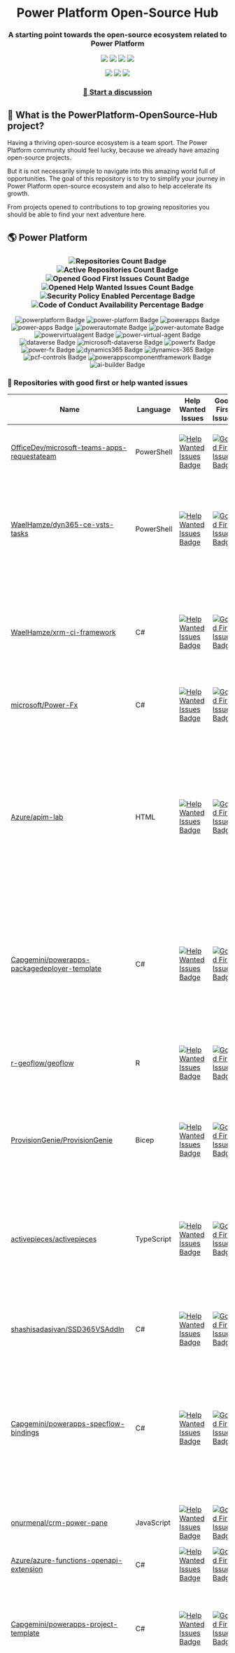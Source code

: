 <p align="center">
    <h1 align="center">
        Power Platform Open-Source Hub
    </h1>
    <h3 align="center">
        A starting point towards the open-source ecosystem related to Power Platform
    </h3>
</p>

<p align="center">
    <a href="https://github.com/rpothin/PowerPlatform-OpenSource-Hub/blob/main/LICENSE" alt="Repository License">
        <img src="https://img.shields.io/github/license/rpothin/PowerPlatform-OpenSource-Hub?color=yellow&label=License" /></a>
    <a href="#watchers" alt="Watchers">
        <img src="https://img.shields.io/github/watchers/rpothin/PowerPlatform-OpenSource-Hub?style=social" /></a>
    <a href="#forks" alt="Forks">
        <img src="https://img.shields.io/github/forks/rpothin/PowerPlatform-OpenSource-Hub?style=social" /></a>
    <a href="#stars" alt="Stars">
        <img src="https://img.shields.io/github/stars/rpothin/PowerPlatform-OpenSource-Hub?style=social" /></a>
</p>

<p align="center">
    <a href="https://github.com/rpothin/PowerPlatform-OpenSource-Hub/actions/workflows/update-github-repositories-details.yml" alt="Update repositories details">
        <img src="https://github.com/rpothin/PowerPlatform-OpenSource-Hub/actions/workflows/update-github-repositories-details.yml/badge.svg" /></a>
    <a href="https://github.com/rpothin/PowerPlatform-OpenSource-Hub/actions/workflows/update-readme-with-github-repositories-details.yml" alt="Update README">
        <img src="https://github.com/rpothin/PowerPlatform-OpenSource-Hub/actions/workflows/update-readme-with-github-repositories-details.yml/badge.svg" /></a>
    <a href="https://github.com/rpothin/PowerPlatform-OpenSource-Hub/actions/workflows/pages/pages-build-deployment" alt="Update website">
        <img src="https://github.com/rpothin/PowerPlatform-OpenSource-Hub/actions/workflows/pages/pages-build-deployment/badge.svg" /></a>
</p>

<h3 align="center">
  <a href="https://github.com/rpothin/PowerPlatform-OpenSource-Hub/discussions/new/choose">📢 Start a discussion</a>
</h3>

## 🏡 What is the PowerPlatform-OpenSource-Hub project?

Having a thriving open-source ecosystem is a team sport.
The Power Platform community should feel lucky, because we already have amazing open-source projects.

But it is not necessarily simple to navigate into this amazing world full of opportunities.
The goal of this repository is to try to simplify your journey in Power Platform open-source ecosystem and also to help accelerate its growth.

From projects opened to contributions to top growing repositories you should be able to find your next adventure here.

## 🌎 Power Platform 

<!--START_SECTION:summary-->
<h3 align='center'>
  <img alt='Repositories Count Badge' src='https://img.shields.io/badge/Repositories-202-602890'>
  <img alt='Active Repositories Count Badge' src='https://img.shields.io/badge/Active_Repositories-130-A24FBF'>
  <img alt='Opened Good First Issues Count Badge' src='https://img.shields.io/badge/Good_First_Issues-15-green'>
  <img alt='Opened Help Wanted Issues Count Badge' src='https://img.shields.io/badge/Help_Wanted_Issues-18-blue'>
  <br/>
  <img alt='Security Policy Enabled Percentage Badge' src='https://img.shields.io/badge/Security_Policy_Enabled_Percentage-22-orange'>
  <img alt='Code of Conduct Availability Percentage Badge' src='https://img.shields.io/badge/Code_of_Conduct_Availability_Percentage-31-9F2B63'>
</h3>

<p align='center'>
  <img alt='powerplatform Badge' src='https://img.shields.io/badge/powerplatform-EED89A'>
  <img alt='power-platform Badge' src='https://img.shields.io/badge/power--platform-6B13A8'>
  <img alt='powerapps Badge' src='https://img.shields.io/badge/powerapps-03340D'>
  <img alt='power-apps Badge' src='https://img.shields.io/badge/power--apps-FDDF75'>
  <img alt='powerautomate Badge' src='https://img.shields.io/badge/powerautomate-A94D93'>
  <img alt='power-automate Badge' src='https://img.shields.io/badge/power--automate-E4A703'>
  <img alt='powervirtualagent Badge' src='https://img.shields.io/badge/powervirtualagent-29CCFA'>
  <img alt='power-virtual-agent Badge' src='https://img.shields.io/badge/power--virtual--agent-602D87'>
  <img alt='dataverse Badge' src='https://img.shields.io/badge/dataverse-AE6548'>
  <img alt='microsoft-dataverse Badge' src='https://img.shields.io/badge/microsoft--dataverse-3FD9BC'>
  <img alt='powerfx Badge' src='https://img.shields.io/badge/powerfx-881F52'>
  <img alt='power-fx Badge' src='https://img.shields.io/badge/power--fx-8BC82F'>
  <img alt='dynamics365 Badge' src='https://img.shields.io/badge/dynamics365-292B1D'>
  <img alt='dynamics-365 Badge' src='https://img.shields.io/badge/dynamics--365-456467'>
  <img alt='pcf-controls Badge' src='https://img.shields.io/badge/pcf--controls-A13D0C'>
  <img alt='powerappscomponentframework Badge' src='https://img.shields.io/badge/powerappscomponentframework-387031'>
  <img alt='ai-builder Badge' src='https://img.shields.io/badge/ai--builder-D2F387'>
</p>
<!--END_SECTION:summary-->

### 💭 Repositories with good first or help wanted issues

<!--START_SECTION:repositories-opened-to-contribution-->
|Name|Language|Help Wanted Issues|Good First Issues|Topics|
|----|--------|------------------|-----------------|------|
|[OfficeDev/microsoft-teams-apps-requestateam](https://github.com/OfficeDev/microsoft-teams-apps-requestateam)|PowerShell|[![Help Wanted Issues Badge](https://img.shields.io/badge/30-blue)](https://github.com/OfficeDev/microsoft-teams-apps-requestateam/labels/help%20wanted)|[![Good First Issues Badge](https://img.shields.io/badge/17-green)](https://github.com/OfficeDev/microsoft-teams-apps-requestateam/labels/good%20first%20issue)|![microsoft Badge](https://img.shields.io/badge/microsoft-989BBC) ![microsoftteams Badge](https://img.shields.io/badge/microsoftteams-A45E52) ![powerapps Badge](https://img.shields.io/badge/powerapps-9C2499) ![powerautomate Badge](https://img.shields.io/badge/powerautomate-3AF13A) ![logicapps Badge](https://img.shields.io/badge/logicapps-A40230) ![azure Badge](https://img.shields.io/badge/azure-7BDF27)|
|[WaelHamze/dyn365-ce-vsts-tasks](https://github.com/WaelHamze/dyn365-ce-vsts-tasks)|PowerShell|[![Help Wanted Issues Badge](https://img.shields.io/badge/30-blue)](https://github.com/WaelHamze/dyn365-ce-vsts-tasks/labels/help%20wanted)|[![Good First Issues Badge](https://img.shields.io/badge/0-green)](https://github.com/WaelHamze/dyn365-ce-vsts-tasks/labels/good%20first%20issue)|![devops Badge](https://img.shields.io/badge/devops-12E879) ![continuous-integration Badge](https://img.shields.io/badge/continuous--integration-CEF772) ![continuous-delivery Badge](https://img.shields.io/badge/continuous--delivery-A37D4C) ![continuous-deployment Badge](https://img.shields.io/badge/continuous--deployment-767C38) ![dynamics-365 Badge](https://img.shields.io/badge/dynamics--365-5AF34E) ![powershell Badge](https://img.shields.io/badge/powershell-5F256E) ![msdyn365 Badge](https://img.shields.io/badge/msdyn365-82E15D) ![crm Badge](https://img.shields.io/badge/crm-3512F4) ![dynamics Badge](https://img.shields.io/badge/dynamics-ABB339) ![build-automation Badge](https://img.shields.io/badge/build--automation-B2998D) ![release-automation Badge](https://img.shields.io/badge/release--automation-4C0DE3)|
|[WaelHamze/xrm-ci-framework](https://github.com/WaelHamze/xrm-ci-framework)|C#|[![Help Wanted Issues Badge](https://img.shields.io/badge/11-blue)](https://github.com/WaelHamze/xrm-ci-framework/labels/help%20wanted)|[![Good First Issues Badge](https://img.shields.io/badge/0-green)](https://github.com/WaelHamze/xrm-ci-framework/labels/good%20first%20issue)|![devops Badge](https://img.shields.io/badge/devops-25781E) ![continuous-integration Badge](https://img.shields.io/badge/continuous--integration-108415) ![continuous-delivery Badge](https://img.shields.io/badge/continuous--delivery-4629F6) ![continuous-deployment Badge](https://img.shields.io/badge/continuous--deployment-B17F46) ![crm Badge](https://img.shields.io/badge/crm-4476C0) ![dynamics Badge](https://img.shields.io/badge/dynamics-91011B) ![msdyn365 Badge](https://img.shields.io/badge/msdyn365-363425) ![dynamics-365 Badge](https://img.shields.io/badge/dynamics--365-F5C966) ![powershell Badge](https://img.shields.io/badge/powershell-6BE372) ![scripts Badge](https://img.shields.io/badge/scripts-CDFCBF) ![build-automation Badge](https://img.shields.io/badge/build--automation-1934D3) ![release-automation Badge](https://img.shields.io/badge/release--automation-E178FA)|
|[microsoft/Power-Fx](https://github.com/microsoft/Power-Fx)|C#|[![Help Wanted Issues Badge](https://img.shields.io/badge/0-blue)](https://github.com/microsoft/Power-Fx/labels/help%20wanted)|[![Good First Issues Badge](https://img.shields.io/badge/9-green)](https://github.com/microsoft/Power-Fx/labels/good%20first%20issue)|![power-fx Badge](https://img.shields.io/badge/power--fx-BD2116) ![powerfx Badge](https://img.shields.io/badge/powerfx-C5D31F)|
|[Azure/apim-lab](https://github.com/Azure/apim-lab)|HTML|[![Help Wanted Issues Badge](https://img.shields.io/badge/4-blue)](https://github.com/Azure/apim-lab/labels/help%20wanted)|[![Good First Issues Badge](https://img.shields.io/badge/5-green)](https://github.com/Azure/apim-lab/labels/good%20first%20issue)|![api-rest Badge](https://img.shields.io/badge/api--rest-4C3189) ![api-management Badge](https://img.shields.io/badge/api--management-40A2DE) ![oauth2 Badge](https://img.shields.io/badge/oauth2-B3B7BD) ![azure-api-management Badge](https://img.shields.io/badge/azure--api--management-A543CF) ![json-api Badge](https://img.shields.io/badge/json--api-780574) ![azure-active-directory Badge](https://img.shields.io/badge/azure--active--directory-B0C546) ![key-vault Badge](https://img.shields.io/badge/key--vault-66FA7A) ![managed-identities Badge](https://img.shields.io/badge/managed--identities-35CB69) ![microsoft Badge](https://img.shields.io/badge/microsoft-F13193) ![powerapps Badge](https://img.shields.io/badge/powerapps-EF4DAE) ![ci-cd Badge](https://img.shields.io/badge/ci--cd-A4F936) ![azure-devops Badge](https://img.shields.io/badge/azure--devops-31BD14) ![azure-resource-manager Badge](https://img.shields.io/badge/azure--resource--manager-D47ED6) ![api-gateway Badge](https://img.shields.io/badge/api--gateway-FD6493) ![api-documentation Badge](https://img.shields.io/badge/api--documentation-E5AC8F) ![swagger Badge](https://img.shields.io/badge/swagger-1E2DBF) ![openapi Badge](https://img.shields.io/badge/openapi-2C2518) ![azure-resource-templates Badge](https://img.shields.io/badge/azure--resource--templates-42D9E4)|
|[Capgemini/powerapps-packagedeployer-template](https://github.com/Capgemini/powerapps-packagedeployer-template)|C#|[![Help Wanted Issues Badge](https://img.shields.io/badge/0-blue)](https://github.com/Capgemini/powerapps-packagedeployer-template/labels/help%20wanted)|[![Good First Issues Badge](https://img.shields.io/badge/5-green)](https://github.com/Capgemini/powerapps-packagedeployer-template/labels/good%20first%20issue)|![dyanmics-365 Badge](https://img.shields.io/badge/dyanmics--365-8F0CFD) ![dynamics Badge](https://img.shields.io/badge/dynamics-3CC20C) ![dynamics-crm Badge](https://img.shields.io/badge/dynamics--crm-11C487) ![alm Badge](https://img.shields.io/badge/alm-0F87D8) ![continuous-deployment Badge](https://img.shields.io/badge/continuous--deployment-2EC63C) ![continuous-delivery Badge](https://img.shields.io/badge/continuous--delivery-A4D552) ![powerapps Badge](https://img.shields.io/badge/powerapps-EBF082) ![package-deployer Badge](https://img.shields.io/badge/package--deployer-58F599) ![power-apps Badge](https://img.shields.io/badge/power--apps-322EB9) ![power-platform Badge](https://img.shields.io/badge/power--platform-3EA528) ![microsoft Badge](https://img.shields.io/badge/microsoft-B14675)|
|[r-geoflow/geoflow](https://github.com/r-geoflow/geoflow)|R|[![Help Wanted Issues Badge](https://img.shields.io/badge/5-blue)](https://github.com/r-geoflow/geoflow/labels/help%20wanted)|[![Good First Issues Badge](https://img.shields.io/badge/0-green)](https://github.com/r-geoflow/geoflow/labels/good%20first%20issue)|![r Badge](https://img.shields.io/badge/r-9B49FE) ![geospatial Badge](https://img.shields.io/badge/geospatial-986AF3) ![spatial Badge](https://img.shields.io/badge/spatial-017207) ![workflow Badge](https://img.shields.io/badge/workflow-BA8C8D) ![data Badge](https://img.shields.io/badge/data-EC0115) ![metadata Badge](https://img.shields.io/badge/metadata-674202) ![fair Badge](https://img.shields.io/badge/fair-117555) ![inspire Badge](https://img.shields.io/badge/inspire-D08870) ![iso Badge](https://img.shields.io/badge/iso-DD26F1) ![ogc Badge](https://img.shields.io/badge/ogc-83733D) ![orchestrator Badge](https://img.shields.io/badge/orchestrator-108873) ![zenodo Badge](https://img.shields.io/badge/zenodo-66ADFD) ![dataverse Badge](https://img.shields.io/badge/dataverse-3C3C55) ![postgis Badge](https://img.shields.io/badge/postgis-963C4D) ![ocs Badge](https://img.shields.io/badge/ocs-F98FC8)|
|[ProvisionGenie/ProvisionGenie](https://github.com/ProvisionGenie/ProvisionGenie)|Bicep|[![Help Wanted Issues Badge](https://img.shields.io/badge/3-blue)](https://github.com/ProvisionGenie/ProvisionGenie/labels/help%20wanted)|[![Good First Issues Badge](https://img.shields.io/badge/2-green)](https://github.com/ProvisionGenie/ProvisionGenie/labels/good%20first%20issue)|![microsoftteams Badge](https://img.shields.io/badge/microsoftteams-105DCC) ![powerplatform Badge](https://img.shields.io/badge/powerplatform-6F2961) ![logicapps Badge](https://img.shields.io/badge/logicapps-A1C1EC) ![microsoft-teams Badge](https://img.shields.io/badge/microsoft--teams-A9E609) ![azure Badge](https://img.shields.io/badge/azure-5BC9A4) ![microsoft Badge](https://img.shields.io/badge/microsoft-A9DBFE) ![hacktoberfest Badge](https://img.shields.io/badge/hacktoberfest-892C1E)|
|[activepieces/activepieces](https://github.com/activepieces/activepieces)|TypeScript|[![Help Wanted Issues Badge](https://img.shields.io/badge/4-blue)](https://github.com/activepieces/activepieces/labels/help%20wanted)|[![Good First Issues Badge](https://img.shields.io/badge/0-green)](https://github.com/activepieces/activepieces/labels/good%20first%20issue)|![no-code Badge](https://img.shields.io/badge/no--code-59EF77) ![business-automation Badge](https://img.shields.io/badge/business--automation-E46D34) ![zapier Badge](https://img.shields.io/badge/zapier-933BFC) ![low-code Badge](https://img.shields.io/badge/low--code-7AE523) ![automation Badge](https://img.shields.io/badge/automation-8E2825) ![typescript Badge](https://img.shields.io/badge/typescript-B6ECD4) ![self-hosted Badge](https://img.shields.io/badge/self--hosted-A8167F) ![workflow Badge](https://img.shields.io/badge/workflow-225CE4) ![n8n Badge](https://img.shields.io/badge/n8n-A1DFCA) ![automation-tools Badge](https://img.shields.io/badge/automation--tools-18B1E0) ![workflow-automation Badge](https://img.shields.io/badge/workflow--automation-73D17A) ![enterprise-automation Badge](https://img.shields.io/badge/enterprise--automation-00AC47) ![llm Badge](https://img.shields.io/badge/llm-E90FDF) ![workato Badge](https://img.shields.io/badge/workato-94BD11) ![powerautomate Badge](https://img.shields.io/badge/powerautomate-E91D9E) ![tray Badge](https://img.shields.io/badge/tray-3DE627) ![agent Badge](https://img.shields.io/badge/agent-3CF272) ![agents Badge](https://img.shields.io/badge/agents-F70D13) ![ai Badge](https://img.shields.io/badge/ai-695F37)|
|[shashisadasivan/SSD365VSAddIn](https://github.com/shashisadasivan/SSD365VSAddIn)|C#|[![Help Wanted Issues Badge](https://img.shields.io/badge/2-blue)](https://github.com/shashisadasivan/SSD365VSAddIn/labels/help%20wanted)|[![Good First Issues Badge](https://img.shields.io/badge/2-green)](https://github.com/shashisadasivan/SSD365VSAddIn/labels/good%20first%20issue)|![d365fo Badge](https://img.shields.io/badge/d365fo-70C916) ![d365 Badge](https://img.shields.io/badge/d365-EC925C) ![visual-studio-extension Badge](https://img.shields.io/badge/visual--studio--extension-F005EF) ![dynamics-365 Badge](https://img.shields.io/badge/dynamics--365-B74692) ![hacktoberfest Badge](https://img.shields.io/badge/hacktoberfest-9FD3C2)|
|[Capgemini/powerapps-specflow-bindings](https://github.com/Capgemini/powerapps-specflow-bindings)|C#|[![Help Wanted Issues Badge](https://img.shields.io/badge/0-blue)](https://github.com/Capgemini/powerapps-specflow-bindings/labels/help%20wanted)|[![Good First Issues Badge](https://img.shields.io/badge/4-green)](https://github.com/Capgemini/powerapps-specflow-bindings/labels/good%20first%20issue)|![dynamics-365 Badge](https://img.shields.io/badge/dynamics--365-8440E1) ![dynamics Badge](https://img.shields.io/badge/dynamics-7E81FB) ![dynamics-crm Badge](https://img.shields.io/badge/dynamics--crm-832565) ![specflow Badge](https://img.shields.io/badge/specflow-01B031) ![automated-testing Badge](https://img.shields.io/badge/automated--testing-3972EF) ![automated-tests Badge](https://img.shields.io/badge/automated--tests-CED88B) ![ui-testing Badge](https://img.shields.io/badge/ui--testing-4CE06C) ![xrm Badge](https://img.shields.io/badge/xrm-0611B1) ![powerapps Badge](https://img.shields.io/badge/powerapps-BA0C19) ![cds Badge](https://img.shields.io/badge/cds-306A37) ![bindings Badge](https://img.shields.io/badge/bindings-ED59DA) ![specflow-steps Badge](https://img.shields.io/badge/specflow--steps-B2837C) ![test-automation Badge](https://img.shields.io/badge/test--automation-19DD18) ![testing Badge](https://img.shields.io/badge/testing-E0CAA7) ![specflow-bindings Badge](https://img.shields.io/badge/specflow--bindings-C5F0A4) ![uci Badge](https://img.shields.io/badge/uci-F8E027) ![power-apps Badge](https://img.shields.io/badge/power--apps-A50000) ![power-platform Badge](https://img.shields.io/badge/power--platform-0F3E03) ![microsoft Badge](https://img.shields.io/badge/microsoft-529680)|
|[onurmenal/crm-power-pane](https://github.com/onurmenal/crm-power-pane)|JavaScript|[![Help Wanted Issues Badge](https://img.shields.io/badge/1-blue)](https://github.com/onurmenal/crm-power-pane/labels/help%20wanted)|[![Good First Issues Badge](https://img.shields.io/badge/3-green)](https://github.com/onurmenal/crm-power-pane/labels/good%20first%20issue)|![dynamics-crm Badge](https://img.shields.io/badge/dynamics--crm-63ABCE) ![dynamics-365 Badge](https://img.shields.io/badge/dynamics--365-721E86) ![browser-extension Badge](https://img.shields.io/badge/browser--extension-030BE7) ![crm Badge](https://img.shields.io/badge/crm-0F64E5)|
|[Azure/azure-functions-openapi-extension](https://github.com/Azure/azure-functions-openapi-extension)|C#|[![Help Wanted Issues Badge](https://img.shields.io/badge/0-blue)](https://github.com/Azure/azure-functions-openapi-extension/labels/help%20wanted)|[![Good First Issues Badge](https://img.shields.io/badge/4-green)](https://github.com/Azure/azure-functions-openapi-extension/labels/good%20first%20issue)|![azure-functions Badge](https://img.shields.io/badge/azure--functions-6B58AE) ![swagger-ui Badge](https://img.shields.io/badge/swagger--ui-80282E) ![hacktoberfest Badge](https://img.shields.io/badge/hacktoberfest-37FAF2) ![azure Badge](https://img.shields.io/badge/azure-6880AB) ![openapi Badge](https://img.shields.io/badge/openapi-420393) ![power-platform Badge](https://img.shields.io/badge/power--platform-3975CE)|
|[Capgemini/powerapps-project-template](https://github.com/Capgemini/powerapps-project-template)|C#|[![Help Wanted Issues Badge](https://img.shields.io/badge/0-blue)](https://github.com/Capgemini/powerapps-project-template/labels/help%20wanted)|[![Good First Issues Badge](https://img.shields.io/badge/3-green)](https://github.com/Capgemini/powerapps-project-template/labels/good%20first%20issue)|![powerapps Badge](https://img.shields.io/badge/powerapps-EDF87E) ![power-apps Badge](https://img.shields.io/badge/power--apps-EC970B) ![dynamics-365 Badge](https://img.shields.io/badge/dynamics--365-6A6863) ![dynamics Badge](https://img.shields.io/badge/dynamics-2325C7) ![dynamics-crm Badge](https://img.shields.io/badge/dynamics--crm-C8FCF9) ![powerplatform Badge](https://img.shields.io/badge/powerplatform-7E25BF) ![power-platform Badge](https://img.shields.io/badge/power--platform-77F992) ![yeoman-generator Badge](https://img.shields.io/badge/yeoman--generator-8499F3) ![microsoft Badge](https://img.shields.io/badge/microsoft-B08E2C)|
|[J535D165/datahugger](https://github.com/J535D165/datahugger)|Python|[![Help Wanted Issues Badge](https://img.shields.io/badge/3-blue)](https://github.com/J535D165/datahugger/labels/help%20wanted)|[![Good First Issues Badge](https://img.shields.io/badge/0-green)](https://github.com/J535D165/datahugger/labels/good%20first%20issue)|![scientific Badge](https://img.shields.io/badge/scientific-1FDB37) ![scientific-data Badge](https://img.shields.io/badge/scientific--data-8B0549) ![cli Badge](https://img.shields.io/badge/cli-C44B93) ![data Badge](https://img.shields.io/badge/data-1DEB3C) ![dataverse Badge](https://img.shields.io/badge/dataverse-38547F) ![dryad Badge](https://img.shields.io/badge/dryad-9A8DA4) ![figshare Badge](https://img.shields.io/badge/figshare-61F602) ![github Badge](https://img.shields.io/badge/github-4E0F3E) ![python Badge](https://img.shields.io/badge/python-918FBD) ![repository Badge](https://img.shields.io/badge/repository-40C13F) ![research Badge](https://img.shields.io/badge/research-18B1DD) ![research-data-management Badge](https://img.shields.io/badge/research--data--management-11E204) ![science Badge](https://img.shields.io/badge/science-541D2E) ![utrecht-university Badge](https://img.shields.io/badge/utrecht--university-8C9498) ![zenodo Badge](https://img.shields.io/badge/zenodo-00DCA8) ![datacite Badge](https://img.shields.io/badge/datacite-0D1CE8) ![dataone Badge](https://img.shields.io/badge/dataone-96AF0F) ![mendeley-data Badge](https://img.shields.io/badge/mendeley--data-35412E) ![rdm Badge](https://img.shields.io/badge/rdm-EC9708)|
|[pnp/provision-assist-m365](https://github.com/pnp/provision-assist-m365)|PowerShell|[![Help Wanted Issues Badge](https://img.shields.io/badge/1-blue)](https://github.com/pnp/provision-assist-m365/labels/help%20wanted)|[![Good First Issues Badge](https://img.shields.io/badge/1-green)](https://github.com/pnp/provision-assist-m365/labels/good%20first%20issue)|![microsoftteams Badge](https://img.shields.io/badge/microsoftteams-0E9335) ![powerapps Badge](https://img.shields.io/badge/powerapps-53E390) ![powerapps-solutions Badge](https://img.shields.io/badge/powerapps--solutions-3A958C) ![sharepoint Badge](https://img.shields.io/badge/sharepoint-0AA4D2) ![azureautomation Badge](https://img.shields.io/badge/azureautomation-244DDB) ![logicapps Badge](https://img.shields.io/badge/logicapps-B0F58D) ![powerautomate Badge](https://img.shields.io/badge/powerautomate-D737A1) ![powershell Badge](https://img.shields.io/badge/powershell-D5436B) ![provisioning Badge](https://img.shields.io/badge/provisioning-B95E2C) ![copilot Badge](https://img.shields.io/badge/copilot-747EFC) ![copilot-for-microsoft-365 Badge](https://img.shields.io/badge/copilot--for--microsoft--365-F52C9E)|
|[microsoft/powercat-creator-kit](https://github.com/microsoft/powercat-creator-kit)|CSS|[![Help Wanted Issues Badge](https://img.shields.io/badge/0-blue)](https://github.com/microsoft/powercat-creator-kit/labels/help%20wanted)|[![Good First Issues Badge](https://img.shields.io/badge/2-green)](https://github.com/microsoft/powercat-creator-kit/labels/good%20first%20issue)|![pcf Badge](https://img.shields.io/badge/pcf-1E0622) ![powerapps Badge](https://img.shields.io/badge/powerapps-D3BB9F)|
|[ewingjm/development-hub](https://github.com/ewingjm/development-hub)|C#|[![Help Wanted Issues Badge](https://img.shields.io/badge/0-blue)](https://github.com/ewingjm/development-hub/labels/help%20wanted)|[![Good First Issues Badge](https://img.shields.io/badge/2-green)](https://github.com/ewingjm/development-hub/labels/good%20first%20issue)|![powerapps Badge](https://img.shields.io/badge/powerapps-8F6929) ![powerapps-solutions Badge](https://img.shields.io/badge/powerapps--solutions-2D5CAF) ![powerplatform Badge](https://img.shields.io/badge/powerplatform-B1C067) ![dynamics Badge](https://img.shields.io/badge/dynamics-D571CB) ![dynamics-crm Badge](https://img.shields.io/badge/dynamics--crm-60F75C) ![dynamics365 Badge](https://img.shields.io/badge/dynamics365-FEA982) ![dynamics-365 Badge](https://img.shields.io/badge/dynamics--365-9A5E52) ![dynamics-crm-online Badge](https://img.shields.io/badge/dynamics--crm--online-397FBE) ![common-data-service Badge](https://img.shields.io/badge/common--data--service-F5CFC4) ![cds Badge](https://img.shields.io/badge/cds-547711) ![ci Badge](https://img.shields.io/badge/ci-3AB0C1) ![continuous-integration Badge](https://img.shields.io/badge/continuous--integration-FE4661) ![devops Badge](https://img.shields.io/badge/devops-EEDA8B) ![azure-devops Badge](https://img.shields.io/badge/azure--devops-4CD3EB)|
|[Capgemini/xrm-datamigration](https://github.com/Capgemini/xrm-datamigration)|C#|[![Help Wanted Issues Badge](https://img.shields.io/badge/0-blue)](https://github.com/Capgemini/xrm-datamigration/labels/help%20wanted)|[![Good First Issues Badge](https://img.shields.io/badge/2-green)](https://github.com/Capgemini/xrm-datamigration/labels/good%20first%20issue)|![power-apps Badge](https://img.shields.io/badge/power--apps-B2F14C) ![power-platform Badge](https://img.shields.io/badge/power--platform-B80D82) ![dynamics-365 Badge](https://img.shields.io/badge/dynamics--365-FB8393) ![dynamics-crm Badge](https://img.shields.io/badge/dynamics--crm-2205D0) ![dynamics Badge](https://img.shields.io/badge/dynamics-87F165) ![common-data-service Badge](https://img.shields.io/badge/common--data--service-680632) ![cds Badge](https://img.shields.io/badge/cds-D61DA5) ![microsoft Badge](https://img.shields.io/badge/microsoft-43359C) ![powerplatform Badge](https://img.shields.io/badge/powerplatform-E593F7)|
|[microsoft/Microsoft365DSC](https://github.com/microsoft/Microsoft365DSC)|PowerShell|[![Help Wanted Issues Badge](https://img.shields.io/badge/2-blue)](https://github.com/microsoft/Microsoft365DSC/labels/help%20wanted)|[![Good First Issues Badge](https://img.shields.io/badge/0-green)](https://github.com/microsoft/Microsoft365DSC/labels/good%20first%20issue)|![microsoft365 Badge](https://img.shields.io/badge/microsoft365-F00757) ![powershell Badge](https://img.shields.io/badge/powershell-2D32C0) ![monitoring Badge](https://img.shields.io/badge/monitoring-805817) ![desiredstateconfiguration Badge](https://img.shields.io/badge/desiredstateconfiguration-BBBA81) ![configuration-as-code Badge](https://img.shields.io/badge/configuration--as--code-1E1F91) ![devops Badge](https://img.shields.io/badge/devops-060CAC) ![office365 Badge](https://img.shields.io/badge/office365-178BBE) ![sharepoint Badge](https://img.shields.io/badge/sharepoint-8B6091) ![onedrive Badge](https://img.shields.io/badge/onedrive-CCAE46) ![powerplatform Badge](https://img.shields.io/badge/powerplatform-D5E990) ![teams Badge](https://img.shields.io/badge/teams-4238D1) ![microsoft Badge](https://img.shields.io/badge/microsoft-8F19B9) ![securityandcompliance Badge](https://img.shields.io/badge/securityandcompliance-2C4388) ![skypeforbusiness Badge](https://img.shields.io/badge/skypeforbusiness-2D8BEE) ![azuread Badge](https://img.shields.io/badge/azuread-13424C) ![exchangeonline Badge](https://img.shields.io/badge/exchangeonline-80144F) ![intune Badge](https://img.shields.io/badge/intune-990754) ![hacktoberfest Badge](https://img.shields.io/badge/hacktoberfest-A7BE8B)|
|[OliverFlint/XrmTypesGen](https://github.com/OliverFlint/XrmTypesGen)|TypeScript|[![Help Wanted Issues Badge](https://img.shields.io/badge/2-blue)](https://github.com/OliverFlint/XrmTypesGen/labels/help%20wanted)|[![Good First Issues Badge](https://img.shields.io/badge/0-green)](https://github.com/OliverFlint/XrmTypesGen/labels/good%20first%20issue)|![dynmaics Badge](https://img.shields.io/badge/dynmaics-A3E855) ![356 Badge](https://img.shields.io/badge/356-09015A) ![typescript Badge](https://img.shields.io/badge/typescript-1D016F) ![javascript Badge](https://img.shields.io/badge/javascript-DC97BD) ![dataverse Badge](https://img.shields.io/badge/dataverse-742E36) ![powerapps Badge](https://img.shields.io/badge/powerapps-DC86D5) ![dynamics-365 Badge](https://img.shields.io/badge/dynamics--365-DCD1B6)|
|[scottdurow/RibbonWorkbench](https://github.com/scottdurow/RibbonWorkbench)|JavaScript|[![Help Wanted Issues Badge](https://img.shields.io/badge/1-blue)](https://github.com/scottdurow/RibbonWorkbench/labels/help%20wanted)|[![Good First Issues Badge](https://img.shields.io/badge/0-green)](https://github.com/scottdurow/RibbonWorkbench/labels/good%20first%20issue)|![dynamics365 Badge](https://img.shields.io/badge/dynamics365-E583E0)|
|[IQSS/dataverse-client-r](https://github.com/IQSS/dataverse-client-r)|R|[![Help Wanted Issues Badge](https://img.shields.io/badge/1-blue)](https://github.com/IQSS/dataverse-client-r/labels/help%20wanted)|[![Good First Issues Badge](https://img.shields.io/badge/0-green)](https://github.com/IQSS/dataverse-client-r/labels/good%20first%20issue)|![dataverse Badge](https://img.shields.io/badge/dataverse-5A073B) ![sword Badge](https://img.shields.io/badge/sword-5B620E) ![r Badge](https://img.shields.io/badge/r-BC99F1) ![cran Badge](https://img.shields.io/badge/cran-EFB910) ![data Badge](https://img.shields.io/badge/data-B8A1F7) ![data-deposit Badge](https://img.shields.io/badge/data--deposit-D0411B) ![dataverse-api Badge](https://img.shields.io/badge/dataverse--api-AB423D)|
|[Power-Maverick/PCF-CustomControlBuilder](https://github.com/Power-Maverick/PCF-CustomControlBuilder)|C#|[![Help Wanted Issues Badge](https://img.shields.io/badge/1-blue)](https://github.com/Power-Maverick/PCF-CustomControlBuilder/labels/help%20wanted)|[![Good First Issues Badge](https://img.shields.io/badge/0-green)](https://github.com/Power-Maverick/PCF-CustomControlBuilder/labels/good%20first%20issue)|![xrmtoolbox Badge](https://img.shields.io/badge/xrmtoolbox-AB1200) ![cds Badge](https://img.shields.io/badge/cds-AEA92A) ![powerapps Badge](https://img.shields.io/badge/powerapps-D8B1F0) ![dynamics-365 Badge](https://img.shields.io/badge/dynamics--365-A9B953) ![pcf Badge](https://img.shields.io/badge/pcf-48B98F) ![custom-controls Badge](https://img.shields.io/badge/custom--controls-F149C3) ![powerappscomponentframework Badge](https://img.shields.io/badge/powerappscomponentframework-108C00)|
|[MscrmTools/XrmToolBox](https://github.com/MscrmTools/XrmToolBox)|C#|[![Help Wanted Issues Badge](https://img.shields.io/badge/1-blue)](https://github.com/MscrmTools/XrmToolBox/labels/help%20wanted)|[![Good First Issues Badge](https://img.shields.io/badge/0-green)](https://github.com/MscrmTools/XrmToolBox/labels/good%20first%20issue)|![xrmtoolbox Badge](https://img.shields.io/badge/xrmtoolbox-DBDD98) ![microsoft-dynamics-crm Badge](https://img.shields.io/badge/microsoft--dynamics--crm-A9D0DC) ![cds Badge](https://img.shields.io/badge/cds-B833FA) ![powerapps Badge](https://img.shields.io/badge/powerapps-D3810C) ![microsoft-dynamics Badge](https://img.shields.io/badge/microsoft--dynamics-61CC62) ![microsoft-dataverse Badge](https://img.shields.io/badge/microsoft--dataverse-1725BC)|
|[OGcanviz/ChartComponents](https://github.com/OGcanviz/ChartComponents)||[![Help Wanted Issues Badge](https://img.shields.io/badge/0-blue)](https://github.com/OGcanviz/ChartComponents/labels/help%20wanted)|[![Good First Issues Badge](https://img.shields.io/badge/1-green)](https://github.com/OGcanviz/ChartComponents/labels/good%20first%20issue)|![powerapps Badge](https://img.shields.io/badge/powerapps-1CF9BB) ![office365 Badge](https://img.shields.io/badge/office365-83A4CD) ![powerplatform Badge](https://img.shields.io/badge/powerplatform-24B40E) ![charts Badge](https://img.shields.io/badge/charts-2A33BC) ![graphs Badge](https://img.shields.io/badge/graphs-93BB82) ![svg Badge](https://img.shields.io/badge/svg-22887A) ![components Badge](https://img.shields.io/badge/components-CAB4AC)|
|[PowerPlatformAF/PowerPlatformAF](https://github.com/PowerPlatformAF/PowerPlatformAF)||[![Help Wanted Issues Badge](https://img.shields.io/badge/1-blue)](https://github.com/PowerPlatformAF/PowerPlatformAF/labels/help%20wanted)|[![Good First Issues Badge](https://img.shields.io/badge/0-green)](https://github.com/PowerPlatformAF/PowerPlatformAF/labels/good%20first%20issue)|![powerplatform Badge](https://img.shields.io/badge/powerplatform-B99ADD) ![powerapps Badge](https://img.shields.io/badge/powerapps-D1A01C) ![powerbi Badge](https://img.shields.io/badge/powerbi-7106D5) ![powerautomate Badge](https://img.shields.io/badge/powerautomate-61DBF2) ![powervirtualagent Badge](https://img.shields.io/badge/powervirtualagent-EBA026) ![dynamics365 Badge](https://img.shields.io/badge/dynamics365-295501) ![microsoft Badge](https://img.shields.io/badge/microsoft-8503DE)|
<!--END_SECTION:repositories-opened-to-contribution-->

### 🚀 Top 10 growing repositories

<!--START_SECTION:top-growing-repositories-->
|Name|Language|Stars|Watchers|Topics|
|----|--------|-----|--------|------|
|[activepieces/activepieces](https://github.com/activepieces/activepieces)|TypeScript|![Stars Badge](https://img.shields.io/badge/9966-yellow)|![Watchers Badge](https://img.shields.io/badge/58-orange)|![no-code Badge](https://img.shields.io/badge/no--code-9D98F3) ![business-automation Badge](https://img.shields.io/badge/business--automation-41BA6F) ![zapier Badge](https://img.shields.io/badge/zapier-54461A) ![low-code Badge](https://img.shields.io/badge/low--code-CEFE95) ![automation Badge](https://img.shields.io/badge/automation-F2202A) ![typescript Badge](https://img.shields.io/badge/typescript-756629) ![self-hosted Badge](https://img.shields.io/badge/self--hosted-70CCBF) ![workflow Badge](https://img.shields.io/badge/workflow-31E94B) ![n8n Badge](https://img.shields.io/badge/n8n-DB8273) ![automation-tools Badge](https://img.shields.io/badge/automation--tools-3EFE83) ![workflow-automation Badge](https://img.shields.io/badge/workflow--automation-00DCB6) ![enterprise-automation Badge](https://img.shields.io/badge/enterprise--automation-933E8C) ![llm Badge](https://img.shields.io/badge/llm-6A903E) ![workato Badge](https://img.shields.io/badge/workato-00D808) ![powerautomate Badge](https://img.shields.io/badge/powerautomate-6F06A8) ![tray Badge](https://img.shields.io/badge/tray-1D111D) ![agent Badge](https://img.shields.io/badge/agent-D60679) ![agents Badge](https://img.shields.io/badge/agents-FC00A8) ![ai Badge](https://img.shields.io/badge/ai-0AF93A)|
|[delegateas/XrmContext](https://github.com/delegateas/XrmContext)|F#|![Stars Badge](https://img.shields.io/badge/51-yellow)|![Watchers Badge](https://img.shields.io/badge/26-orange)|![dynamics-365 Badge](https://img.shields.io/badge/dynamics--365-2ECF68) ![dynamics-crm Badge](https://img.shields.io/badge/dynamics--crm-DA2DD2) ![early-bound Badge](https://img.shields.io/badge/early--bound-FD866E) ![developer-tools Badge](https://img.shields.io/badge/developer--tools-FC80A4) ![developer-experience Badge](https://img.shields.io/badge/developer--experience-51FABC)|
|[delegateas/Daxif](https://github.com/delegateas/Daxif)|F#|![Stars Badge](https://img.shields.io/badge/41-yellow)|![Watchers Badge](https://img.shields.io/badge/25-orange)|![dynamics-365 Badge](https://img.shields.io/badge/dynamics--365-44F187) ![dynamics-crm Badge](https://img.shields.io/badge/dynamics--crm-D0D35A) ![tooling Badge](https://img.shields.io/badge/tooling-90655A) ![automation Badge](https://img.shields.io/badge/automation-1525FC) ![developer-tools Badge](https://img.shields.io/badge/developer--tools-F5DC3C)|
|[CDCgov/cdh-lava-react](https://github.com/CDCgov/cdh-lava-react)|CSS|![Stars Badge](https://img.shields.io/badge/11-yellow)|![Watchers Badge](https://img.shields.io/badge/6-orange)|![sql Badge](https://img.shields.io/badge/sql-C1C437) ![databricks Badge](https://img.shields.io/badge/databricks-A27E67) ![metadata Badge](https://img.shields.io/badge/metadata-4B3162) ![security Badge](https://img.shields.io/badge/security-7437A5) ![devops Badge](https://img.shields.io/badge/devops-9A0B39) ![data-science Badge](https://img.shields.io/badge/data--science-02C405) ![azure Badge](https://img.shields.io/badge/azure-D2FF07) ![test-automation Badge](https://img.shields.io/badge/test--automation-F45130) ![data-visualization Badge](https://img.shields.io/badge/data--visualization-FA70F7) ![pyspark Badge](https://img.shields.io/badge/pyspark-2C027A) ![operations Badge](https://img.shields.io/badge/operations-1CF5F0) ![data-analysis Badge](https://img.shields.io/badge/data--analysis-51727F) ![powerbi Badge](https://img.shields.io/badge/powerbi-E7BA52) ![datavisualization Badge](https://img.shields.io/badge/datavisualization-E2E74D) ![agile-development Badge](https://img.shields.io/badge/agile--development-23A93F) ![excel-export Badge](https://img.shields.io/badge/excel--export-BA6778) ![powerautomate Badge](https://img.shields.io/badge/powerautomate-1844C5) ![data-governance Badge](https://img.shields.io/badge/data--governance-52BFC9) ![data-quality Badge](https://img.shields.io/badge/data--quality-6B7375) ![data-catalog Badge](https://img.shields.io/badge/data--catalog-34FCBD)|
|[microsoft/Microsoft365DSC](https://github.com/microsoft/Microsoft365DSC)|PowerShell|![Stars Badge](https://img.shields.io/badge/1616-yellow)|![Watchers Badge](https://img.shields.io/badge/77-orange)|![microsoft365 Badge](https://img.shields.io/badge/microsoft365-FB9679) ![powershell Badge](https://img.shields.io/badge/powershell-7E596A) ![monitoring Badge](https://img.shields.io/badge/monitoring-9C6E6F) ![desiredstateconfiguration Badge](https://img.shields.io/badge/desiredstateconfiguration-258F70) ![configuration-as-code Badge](https://img.shields.io/badge/configuration--as--code-A147DC) ![devops Badge](https://img.shields.io/badge/devops-00A67D) ![office365 Badge](https://img.shields.io/badge/office365-47F838) ![sharepoint Badge](https://img.shields.io/badge/sharepoint-C1438D) ![onedrive Badge](https://img.shields.io/badge/onedrive-63DCC7) ![powerplatform Badge](https://img.shields.io/badge/powerplatform-EFE8B3) ![teams Badge](https://img.shields.io/badge/teams-011872) ![microsoft Badge](https://img.shields.io/badge/microsoft-99A755) ![securityandcompliance Badge](https://img.shields.io/badge/securityandcompliance-6E8D0D) ![skypeforbusiness Badge](https://img.shields.io/badge/skypeforbusiness-2E6657) ![azuread Badge](https://img.shields.io/badge/azuread-FA8074) ![exchangeonline Badge](https://img.shields.io/badge/exchangeonline-456F91) ![intune Badge](https://img.shields.io/badge/intune-28BE35) ![hacktoberfest Badge](https://img.shields.io/badge/hacktoberfest-D70BA7)|
|[rramoscabral/Microsoft-Power-Platform-In-a-Day-Workshop](https://github.com/rramoscabral/Microsoft-Power-Platform-In-a-Day-Workshop)||![Stars Badge](https://img.shields.io/badge/10-yellow)|![Watchers Badge](https://img.shields.io/badge/3-orange)|![powerplatform Badge](https://img.shields.io/badge/powerplatform-21936F)|
|[mbrg/power-pwn](https://github.com/mbrg/power-pwn)|Python|![Stars Badge](https://img.shields.io/badge/829-yellow)|![Watchers Badge](https://img.shields.io/badge/17-orange)|![defcon30 Badge](https://img.shields.io/badge/defcon30-307823) ![pentesting Badge](https://img.shields.io/badge/pentesting-D9E75E) ![redteam Badge](https://img.shields.io/badge/redteam-020E2C) ![hacking Badge](https://img.shields.io/badge/hacking-6A3DE6) ![powerautomate Badge](https://img.shields.io/badge/powerautomate-2A269F) ![roboticprocessautomation Badge](https://img.shields.io/badge/roboticprocessautomation-4BAFF1) ![rpa Badge](https://img.shields.io/badge/rpa-A96333) ![lowcode Badge](https://img.shields.io/badge/lowcode-82C762) ![nocode Badge](https://img.shields.io/badge/nocode-186501) ![m365 Badge](https://img.shields.io/badge/m365-BAEDF6) ![microsoft365 Badge](https://img.shields.io/badge/microsoft365-F0E187) ![powerapps Badge](https://img.shields.io/badge/powerapps-73E72D) ![blackhat2023 Badge](https://img.shields.io/badge/blackhat2023-FF6381) ![hacking-tool Badge](https://img.shields.io/badge/hacking--tool-A4C718) ![redteamer Badge](https://img.shields.io/badge/redteamer-C377AB) ![redteaming Badge](https://img.shields.io/badge/redteaming-B4FD1B) ![blackhat2024 Badge](https://img.shields.io/badge/blackhat2024-2DBE0A) ![ai-red-team Badge](https://img.shields.io/badge/ai--red--team-9CD2E8) ![copilotstudio Badge](https://img.shields.io/badge/copilotstudio-49A2B4) ![copilot-for-microsoft-365 Badge](https://img.shields.io/badge/copilot--for--microsoft--365-11E8F5)|
|[microsoft/Templates-for-Power-Platform](https://github.com/microsoft/Templates-for-Power-Platform)|C#|![Stars Badge](https://img.shields.io/badge/47-yellow)|![Watchers Badge](https://img.shields.io/badge/10-orange)|![microsoft Badge](https://img.shields.io/badge/microsoft-8B50EB) ![powerapps Badge](https://img.shields.io/badge/powerapps-6E1966) ![powerapps-solutions Badge](https://img.shields.io/badge/powerapps--solutions-916730) ![powerplatform Badge](https://img.shields.io/badge/powerplatform-1887D9)|
|[pnp/powerapps-samples](https://github.com/pnp/powerapps-samples)||![Stars Badge](https://img.shields.io/badge/428-yellow)|![Watchers Badge](https://img.shields.io/badge/37-orange)|![powerapps Badge](https://img.shields.io/badge/powerapps-4025A6) ![powerplatform Badge](https://img.shields.io/badge/powerplatform-76E4F0) ![hacktoberfest Badge](https://img.shields.io/badge/hacktoberfest-9A77E4)|
|[aprildunnam/PowerApps](https://github.com/aprildunnam/PowerApps)||![Stars Badge](https://img.shields.io/badge/434-yellow)|![Watchers Badge](https://img.shields.io/badge/49-orange)|![components Badge](https://img.shields.io/badge/components-4DAEF0) ![powerapps Badge](https://img.shields.io/badge/powerapps-ACBB95) ![powerplatform Badge](https://img.shields.io/badge/powerplatform-DCBB36)|
<!--END_SECTION:top-growing-repositories-->

### 📝 Complementary details

- The referenced repositories here respect the following criteria:
   - having at least one of the monitored topics
   - having at least 10 stars or at least 10 watchers
   - having been updated in the last 6 months
   - is not archived
- The summary badges and the list of repositories with good first or help wanted issues is updated daily
    - Active repositories where updated in the last 30 days
- The list of top 10 growing repositories is updated every Monday based on growth measured in a 7-day period (*based on a snapshot from previous Monday*). And the growth indicator is the sum of the number of stars and the number of watchers.

## ❗ Code of Conduct

I, **Raphael Pothin** ([@rpothin](https://github.com/rpothin)), as creator of this project, am dedicated to providing a welcoming, diverse, and harrassment-free experience for everyone.
I expect everyone visiting or participating in this project to abide by the following [**Code of Conduct**](CODE_OF_CONDUCT.md).
Please read it.

## 📝 License

All files in this repository are subject to the [MIT](LICENSE) license.



















































































































































































































































































































































































































































































































































































































































































































































































































































































































































